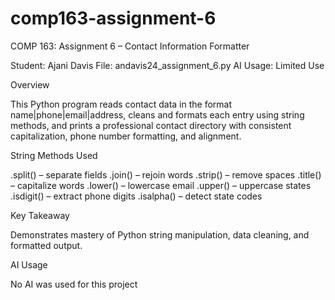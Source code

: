 # comp163-assignment-6
COMP 163: Assignment 6 – Contact Information Formatter

Student: Ajani Davis
File: andavis24_assignment_6.py
AI Usage: Limited Use

Overview

This Python program reads contact data in the format
name|phone|email|address,
cleans and formats each entry using string methods, and prints a professional contact directory with consistent capitalization, phone number formatting, and alignment.

String Methods Used

.split() – separate fields
.join() – rejoin words
.strip() – remove spaces
.title() – capitalize words
.lower() – lowercase email
.upper() – uppercase states
.isdigit() – extract phone digits
.isalpha() – detect state codes

Key Takeaway

Demonstrates mastery of Python string manipulation, data cleaning, and formatted output.

AI Usage

No AI was used for this project
